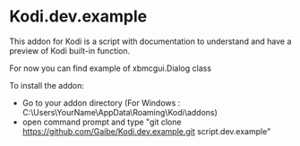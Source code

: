 # Kodi.dev.example

This addon for Kodi  is a script with documentation to understand and have a preview of Kodi built-in function.

For now you can find example of xbmcgui.Dialog class


To install the addon:
- Go to your addon directory (For Windows : C:\Users\YourName\AppData\Roaming\Kodi\addons\)
- open command prompt and type "git clone https://github.com/Gaibe/Kodi.dev.example.git script.dev.example"
